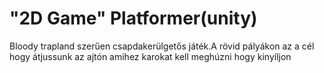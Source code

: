 # "2D Game" Platformer(unity)

Bloody trapland szerűen csapdakerülgetős játék.A rövid pályákon az a cél hogy átjussunk az ajtón amihez karokat kell meghúzni hogy kinyíljon
